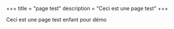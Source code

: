 +++
title = "page test"
description = "Ceci est une page test"
+++

Ceci est une page test enfant pour démo